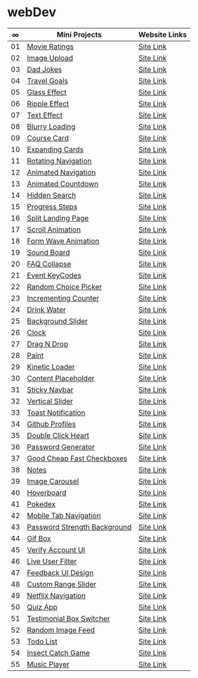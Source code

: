 # webDev

|  ∞  | Mini Projects                                                                                                       | Website Links                                                      |
| :-: | ------------------------------------------------------------------------------------------------------------------- | ------------------------------------------------------------------ |
| 01  | [Movie Ratings](https://github.com/abdullahtabish/webDev/tree/main/Movie%20Ratings)                                 | [Site Link](https://count-movieratings.netlify.app/)               |
| 02  | [Image Upload](https://github.com/abdullahtabish/webDev/tree/main/Image%20Upload)                                   | [Site Link](https://count-imageupload.herokuapp.com/)              |
| 03  | [Dad Jokes](https://github.com/abdullahtabish/webDev/tree/main/Dad%20Jokes)                                         | [Site Link](https://count-dadjokes.netlify.app/)                   |
| 04  | [Travel Goals](https://github.com/abdullahtabish/webDev/tree/main/Travel%20Goals)                                   | [Site Link](https://count-travelgoals.netlify.app/)                |
| 05  | [Glass Effect](https://github.com/abdullahtabish/webDev/tree/main/Glass%20Effect)                                   | [Site Link](https://count-glasseffect.netlify.app/)                |
| 06  | [Ripple Effect](https://github.com/abdullahtabish/webDev/tree/main/Ripple%20Effect)                                 | [Site Link](https://count-rippleeffect.netlify.app/)               |
| 07  | [Text Effect](https://github.com/abdullahtabish/webDev/tree/main/Text%20Effect)                                     | [Site Link](https://count-texteffect.netlify.app/)                 |
| 08  | [Blurry Loading](https://github.com/abdullahtabish/webDev/tree/main/Blurry%20Loading)                               | [Site Link](https://count-blurryloading.netlify.app/)              |
| 09  | [Course Card](https://github.com/abdullahtabish/webDev/tree/main/Course%20Card)                                     | [Site Link](https://count-coursecard.netlify.app/)                 |
| 10  | [Expanding Cards](https://github.com/abdullahtabish/webDev/tree/main/Expanding%20Cards)                             | [Site Link](https://count-expandingcards.netlify.app/)             |
| 11  | [Rotating Navigation](https://github.com/abdullahtabish/webDev/tree/main/Rotating%20Navigation)                     | [Site Link](https://count-chartreuxcat.netlify.app/)               |
| 12  | [Animated Navigation](https://github.com/abdullahtabish/webDev/tree/main/Animated%20Navigation)                     | [Site Link](https://count-animatednavigation.netlify.app/)         |
| 13  | [Animated Countdown](https://github.com/abdullahtabish/webDev/tree/main/Animated%20Countdown)                       | [Site Link](https://count-animatedcountdown.netlify.app/)          |
| 14  | [Hidden Search](https://github.com/abdullahtabish/webDev/tree/main/Hidden%20Search)                                 | [Site Link](https://count-hiddensearch.netlify.app/)               |
| 15  | [Progress Steps](https://github.com/abdullahtabish/webDev/tree/main/Progress%20Steps)                               | [Site Link](https://count-progresssteps.netlify.app/)              |
| 16  | [Split Landing Page](https://github.com/abdullahtabish/webDev/tree/main/Split%20Landing%20Page)                     | [Site Link](https://count-splitlandingpage.netlify.app/)           |
| 17  | [Scroll Animation](https://github.com/abdullahtabish/webDev/tree/main/Scroll%20Animation)                           | [Site Link](https://count-scrollanimation.netlify.app/)            |
| 18  | [Form Wave Animation](https://github.com/abdullahtabish/webDev/tree/main/Form%20Wave)                               | [Site Link](https://count-formwave.netlify.app/)                   |
| 19  | [Sound Board](https://github.com/abdullahtabish/webDev/tree/main/Sound%20Board)                                     | [Site Link](https://count-soundboard.netlify.app/)                 |
| 20  | [FAQ Collapse](https://github.com/abdullahtabish/webDev/tree/main/FAQ%20Collapse)                                   | [Site Link](https://count-faqcollapse.netlify.app/)                |
| 21  | [Event KeyCodes](https://github.com/abdullahtabish/webDev/tree/main/Event%20KeyCodes)                               | [Site Link](https://count-eventkeycodes.netlify.app/)              |
| 22  | [Random Choice Picker](https://github.com/abdullahtabish/webDev/tree/main/Random%20Choice%20Picker)                 | [Site Link](https://count-randomchoicepicker.netlify.app/)         |
| 23  | [Incrementing Counter](https://github.com/abdullahtabish/webDev/tree/main/Incrementing%20Counter)                   | [Site Link](https://count-incrementcounter.netlify.app/)           |
| 24  | [Drink Water](https://github.com/abdullahtabish/webDev/tree/main/Drink%20Water)                                     | [Site Link](https://count-drinkwater.netlify.app/)                 |
| 25  | [Background Slider](https://github.com/abdullahtabish/webDev/tree/main/Background%20Slider)                         | [Site Link](https://count-backgroundslider.netlify.app/)           |
| 26  | [Clock](https://github.com/abdullahtabish/webDev/tree/main/Clock)                                                   | [Site Link](https://count-themeclock.netlify.app/)                 |
| 27  | [Drag N Drop](https://github.com/abdullahtabish/webDev/tree/main/Drag%20N%20Drop)                                   | [Site Link](https://count-dragndrop.netlify.app/)                  |
| 28  | [Paint](https://github.com/abdullahtabish/webDev/tree/main/Paint)                                                   | [Site Link](https://count-paint.netlify.app/)                      |
| 29  | [Kinetic Loader](https://github.com/abdullahtabish/webDev/tree/main/Kinetic%20Loader)                               | [Site Link](https://count-kineticloader.netlify.app/)              |
| 30  | [Content Placeholder](https://github.com/abdullahtabish/webDev/tree/main/Content%20Placeholder)                     | [Site Link](https://count-contentplaceholder.netlify.app/)         |
| 31  | [Sticky Navbar](https://github.com/abdullahtabish/webDev/tree/main/Sticky%20Navbar)                                 | [Site Link](https://count-stickynavbar.netlify.app/)               |
| 32  | [Vertical Slider](https://github.com/abdullahtabish/webDev/tree/main/Vertical%20Slider)                             | [Site Link](https://count-verticalslider.netlify.app/)             |
| 33  | [Toast Notification](https://github.com/abdullahtabish/webDev/tree/main/Toast%20Notification)                       | [Site Link](https://count-toastnotification.netlify.app/)          |
| 34  | [Github Profiles](https://github.com/abdullahtabish/webDev/tree/main/Github%20Profiles)                             | [Site Link](https://count-githubprofiles.netlify.app/)             |
| 35  | [Double Click Heart](https://github.com/abdullahtabish/webDev/tree/main/Double%20Click%20Heart)                     | [Site Link](https://count-doubleclickheart.netlify.app/)           |
| 36  | [Password Generator](https://github.com/abdullahtabish/webDev/tree/main/Password%20Generator)                       | [Site Link](https://count-passwordgenerator.netlify.app/)          |
| 37  | [Good Cheap Fast Checkboxes](https://github.com/abdullahtabish/webDev/tree/main/Good%20Cheap%20Fast%20Checkboxes)   | [Site Link](https://count-checkboxes.netlify.app/)                 |
| 38  | [Notes](https://github.com/abdullahtabish/webDev/tree/main/Notes)                                                   | [Site Link](https://count-notes.netlify.app/)                      |
| 39  | [Image Carousel](https://github.com/abdullahtabish/webDev/tree/main/Image%20Carousel)                               | [Site Link](https://count-imagecarousel.netlify.app/)              |
| 40  | [Hoverboard](https://github.com/abdullahtabish/webDev/tree/main/Hoverboard)                                         | [Site Link](https://count-hoverboard.netlify.app/)                 |
| 41  | [Pokedex](https://github.com/abdullahtabish/webDev/tree/main/Pokedex)                                               | [Site Link](https://count-pokedex.netlify.app/)                    |
| 42  | [Mobile Tab Navigation](https://github.com/abdullahtabish/webDev/tree/main/Mobile%20Tab%20Navigation)               | [Site Link](https://count-mobiletabnavigation.netlify.app/)        |
| 43  | [Password Strength Background](https://github.com/abdullahtabish/webDev/tree/main/Password%20Strength%20Background) | [Site Link](https://count-passwordstrengthbackground.netlify.app/) |
| 44  | [Gif Box](https://github.com/abdullahtabish/webDev/tree/main/Gif%20Box)                                             | [Site Link](https://count-gifbox.netlify.app/)                     |
| 45  | [Verify Account UI](https://github.com/abdullahtabish/webDev/tree/main/Verify%20Account%20UI)                       | [Site Link](https://count-verifyaccountui.netlify.app/)            |
| 46  | [Live User Filter](https://github.com/abdullahtabish/webDev/tree/main/Live%20User%20Filter)                         | [Site Link](https://count-liveuserfilter.netlify.app/)             |
| 47  | [Feedback UI Design](https://github.com/abdullahtabish/webDev/tree/main/Feedback%20UI%20Design)                     | [Site Link](https://count-feedbackuidesign.netlify.app/)           |
| 48  | [Custom Range Slider](https://github.com/abdullahtabish/webDev/tree/main/Custom%20Range%20Slider)                   | [Site Link](https://count-customrangeslider.netlify.app/)          |
| 49  | [Netflix Navigation](https://github.com/abdullahtabish/webDev/tree/main/Netflix%20Navigation)                       | [Site Link](https://count-netflixnavigation.netlify.app/)          |
| 50  | [Quiz App](https://github.com/abdullahtabish/webDev/tree/main/Quiz%20App)                                           | [Site Link](https://count-quizapp.netlify.app/)                    |
| 51  | [Testimonial Box Switcher](https://github.com/abdullahtabish/webDev/tree/main/Testimonial%20Box%20Switcher)         | [Site Link](https://count-testimonialboxswitcher.netlify.app/)     |
| 52  | [Random Image Feed](https://github.com/abdullahtabish/webDev/tree/main/Random%20Image%20Feed)                       | [Site Link](https://count-randomimagefeed.netlify.app/)            |
| 53  | [Todo List](https://github.com/abdullahtabish/webDev/tree/main/Todo%20List)                                         | [Site Link](https://count-todolist.netlify.app/)                   |
| 54  | [Insect Catch Game](https://github.com/abdullahtabish/webDev/tree/main/Insect%20Catch%20Game)                       | [Site Link](https://count-catchtheinsect.netlify.app/)             |
| 55  | [Music Player](https://github.com/abdullahtabish/webDev/tree/main/Music%Player)                                     | [Site Link](https://count-musicplayer.netlify.app/)                |
